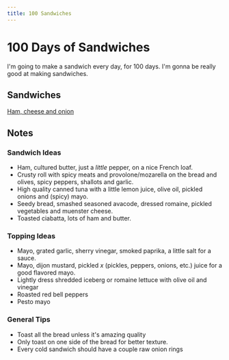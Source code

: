 ```yaml
---
title: 100 Sandwiches
---
```


# 100 Days of Sandwiches

I'm going to make a sandwich every day, for 100 days. I'm gonna be really good at making sandwiches.

## Sandwiches

[Ham, cheese and onion](/sandwiches/day-1)

## Notes

### Sandwich Ideas

- Ham, cultured butter, just a *little* pepper, on a nice French loaf.
- Crusty roll with spicy meats and provolone/mozarella on the bread and olives, spicy peppers, shallots and garlic.
- High quality canned tuna with a little lemon juice, olive oil, pickled onions and (spicy) mayo.
- Seedy bread, smashed seasoned avacode, dressed romaine, pickled vegetables and muenster cheese.
- Toasted ciabatta, lots of ham and butter.

### Topping Ideas

- Mayo, grated garlic, sherry vinegar, smoked paprika, a little salt for a sauce.
- Mayo, dijon mustard, pickled *x* (pickles, peppers, onions, etc.) juice for a good flavored mayo.
- Lightly dress shredded iceberg or romaine lettuce with olive oil and vinegar
- Roasted red bell peppers
- Pesto mayo

### General Tips

- Toast all the bread unless it's amazing quality
- Only toast on one side of the bread for better texture.
- Every cold sandwich should have a couple raw onion rings